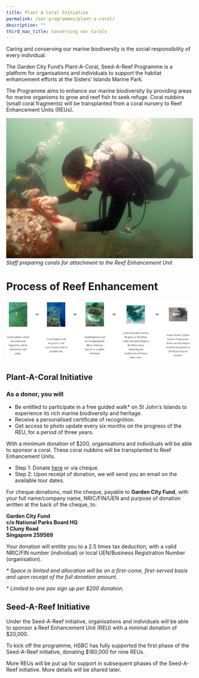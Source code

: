 ```yaml
---
title: Plant A Coral Initiative
permalink: /our-programmes/plant-a-coral/
description: ""
third_nav_title: Conserving our Corals
---
```

Caring and conserving our marine biodiversity is the social responsibility of every individual.

The Garden City Fund’s Plant-A-Coral, Seed-A-Reef Programme is a platform for organisations and individuals to support the habitat enhancement efforts at the Sisters’ Islands Marine Park.

The Programme aims to enhance our marine biodiversity by providing areas for marine organisms to grow and reef fish to seek refuge. Coral nubbins (small coral fragments) will be transplanted from a coral nursery to Reef Enhancement Units (REUs).

![](/images/Staff%20preparing%20corals%20for%20attachment.jpg)
*Staff preparing corals for attachment to the Reef Enhancement Unit*


# Process of Reef Enhancement

![](/images/Plant%20a%20Coral.png)

Plant-A-Coral Initiative
------------------------

### As a donor, you will

*   Be entitled to participate in a free guided walk\* on St John's Islands to experience its rich marine biodiversity and heritage.
*   Receive a personalised certificate of recognition.
*   Get access to photo update every six months on the progress of the REU, for a period of three years.

With a minimum donation of $200, organisations and individuals will be able to sponsor a coral. These coral nubbins will be transplanted to Reef Enhancement Units.

*   Step 1: Donate [here](https://www.giving.sg/garden-city-fund/plantacoral-initiative) or via cheque.
*   Step 2: Upon receipt of donation, we will send you an email on the available tour dates.

For cheque donations, mail the cheque, payable to **Garden City Fund**, with your full name/company name, NRIC/FIN/UEN and purpose of donation written at the back of the cheque, to: 

**Garden City Fund  
c/o National Parks Board HQ  
1 Cluny Road  
Singapore 259569**

Your donation will entitle you to a 2.5 times tax deduction, with a valid NRIC/FIN number (individual) or local UEN/Business Registration Number (organisation).

_\* Space is limited and allocation will be on a first-come, first-served basis and upon receipt of the full donation amount._

_\* Limited to one pax sign up per $200 donation._

Seed-A-Reef Initiative
----------------------

Under the Seed-A-Reef initiative, organisations and individuals will be able to sponsor a Reef Enhancement Unit (REU) with a minimal donation of $20,000.

To kick off the programme, HSBC has fully supported the first phase of the Seed-A-Reef initiative, donating $180,000 for nine REUs.

More REUs will be put up for support in subsequent phases of the Seed-A-Reef initiative. More details will be shared later.